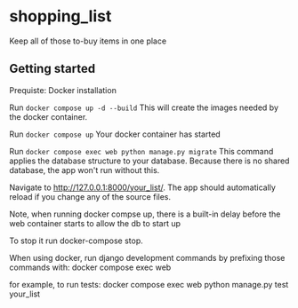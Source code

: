 # shopping_list
Keep all of those to-buy items in one place

## Getting started
Prequiste: Docker installation

Run `docker compose up -d --build`
This will create the images needed by the docker container.

Run `docker compose up`
Your docker container has started

Run `docker compose exec web python manage.py migrate`
This command applies the database structure to your database. Because there is no shared database, the app won't run without this.

Navigate to http://127.0.0.1:8000/your_list/. The app should automatically reload if you change any of the source files.

Note, when running docker compse up, there is a built-in delay before the web container starts to allow the db to start up

To stop it run docker-compose stop.

When using docker, run django development commands by prefixing those commands with:
docker compose exec web <django command here>

for example, to run tests:
docker compose exec web python manage.py test your_list